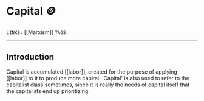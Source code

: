 # Capital 🪙
`LINKS:` [[Marxism]]
`TAGS:` 

---
## Introduction
Capital is accumulated [[labor]], created for the purpose of applying [[labor]] to it to produce more capital. 'Capital' is also used to refer to the capitalist class sometimes, since it is really the needs of capital itself that the capitalists end up prioritizing. 